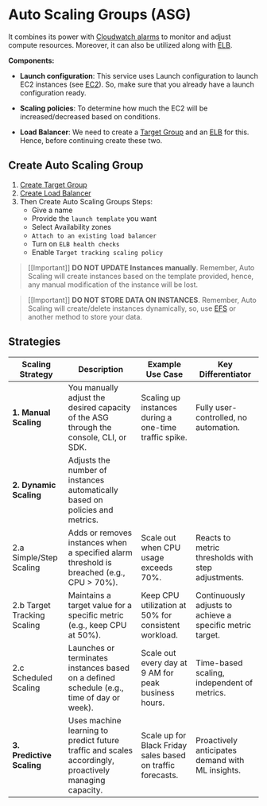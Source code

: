 # Auto Scaling Groups (ASG)

It combines its power with [Cloudwatch alarms](./cloudwatch.md) to monitor and adjust compute resources. Moreover, it can also be utilized along with [ELB](./elb.md).


**Components:**
- **Launch configuration**: This service uses Launch configuration to launch EC2 instances (see [EC2](./ec2.md)). So, make sure that you already have a launch configuration ready.

- **Scaling policies**: To determine how much the EC2 will be increased/decreased based on conditions.

- **Load Balancer**: We need to create a [Target Group](./elb.md#b-create-lb) and an [ELB](./elb.md) for this. Hence, before continuing create these two.

## Create Auto Scaling Group
1. [Create Target Group](./elb.md#a-first-create-a-target-group)
2. [Create Load Balancer](./elb.md#b-create-lb)
3. Then Create Auto Scaling Groups
    Steps:
   - Give a name
   - Provide the `launch template` you want
   - Select Availability zones
   - `Attach to an existing load balancer`
   - Turn on `ELB health checks`
   - Enable `Target tracking scaling policy`

> [[Important]]
> **DO NOT UPDATE Instances manually**. Remember, Auto Scaling will create instances based on the template provided, hence, any manual modification of the instance will be lost.

> [[Important]]
> **DO NOT STORE DATA ON INSTANCES**. Remember, Auto Scaling will create/delete instances dynamically, so, use [EFS](./efs.md) or another method to store your data.

## Strategies
| Scaling Strategy         | Description                                                                                         | Example Use Case                                       | Key Differentiator                                   |
|---------------------------|-----------------------------------------------------------------------------------------------------|-------------------------------------------------------|----------------------------------------------------|
| **1. Manual Scaling**        | You manually adjust the desired capacity of the ASG through the console, CLI, or SDK.              | Scaling up instances during a one-time traffic spike. | Fully user-controlled, no automation.              |
| **2. Dynamic Scaling**       | Adjusts the number of instances automatically based on policies and metrics.                                                                      |
|   2.a Simple/Step Scaling     | Adds or removes instances when a specified alarm threshold is breached (e.g., CPU > 70%).          | Scale out when CPU usage exceeds 70%.                | Reacts to metric thresholds with step adjustments. |
|   2.b Target Tracking Scaling | Maintains a target value for a specific metric (e.g., keep CPU at 50%).                            | Keep CPU utilization at 50% for consistent workload. | Continuously adjusts to achieve a specific metric target. |
|   2.c Scheduled Scaling       | Launches or terminates instances based on a defined schedule (e.g., time of day or week).          | Scale out every day at 9 AM for peak business hours.  | Time-based scaling, independent of metrics.        |
| **3. Predictive Scaling**    | Uses machine learning to predict future traffic and scales accordingly, proactively managing capacity. | Scale up for Black Friday sales based on traffic forecasts. | Proactively anticipates demand with ML insights.   |
